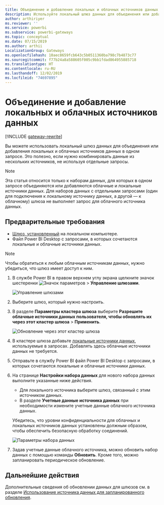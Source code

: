 ```yaml
---
title: Объединение и добавление локальных и облачных источников данных
description: Используйте локальный шлюз данных для объединения или добавления локальных и облачных источников данных в одном запросе.
author: arthiriyer
ms.reviewer: ''
ms.service: powerbi
ms.subservice: powerbi-gateways
ms.topic: conceptual
ms.date: 07/15/2019
ms.author: arthii
LocalizationGroup: Gateways
ms.openlocfilehash: 10aec8659fcb643c5b0511360ba798c7b4873c77
ms.sourcegitcommit: f77b24a8a588605f005c9bb1fdad864955885718
ms.translationtype: HT
ms.contentlocale: ru-RU
ms.lasthandoff: 12/02/2019
ms.locfileid: "74697895"
---
```

# <a name="merge-or-append-on-premises-and-cloud-data-sources"></a>Объединение и добавление локальных и облачных источников данных

[!INCLUDE [gateway-rewrite](includes/gateway-rewrite.md)]

Вы можете использовать локальный шлюз данных для объединения или добавления локальных и облачных источников данных в одном запросе. Это полезно, если нужно комбинировать данные из нескольких источников, не используя отдельные запросы.

>[!NOTE]
>Эта статья относится только к наборам данных, для которых в одном запросе объединяются или добавляются облачные и локальные источники данных. Для наборов данных с отдельными запросами (один для подключения к локальному источнику данных, а другой — к облачному) шлюза не выполняет запрос для облачного источника данных.

## <a name="prerequisites"></a>Предварительные требования

- [Шлюз, установленный](/data-integration/gateway/service-gateway-install) на локальном компьютере.
- Файл Power BI Desktop с запросами, в которых сочетаются локальные и облачные источники данных.

>[!NOTE]
>Чтобы обратиться к любым облачным источникам данных, нужно убедиться, что шлюз имеет доступ к ним.

1. В службе Power BI в правом верхнем углу экрана щелкните значок шестеренки ![Значок параметров](media/service-gateway-mashup-on-premises-cloud/icon-gear.png) > **Управление шлюзами**.

    ![Управление шлюзами](media/service-gateway-mashup-on-premises-cloud/manage-gateways.png)

2. Выберите шлюз, который нужно настроить.

3. В разделе **Параметры кластера шлюза** выберите **Разрешите облачные источники данных пользователя, чтобы обновлять их через этот кластер шлюза** > **Применить**.

    ![Обновление через этот кластер шлюза](media/service-gateway-mashup-on-premises-cloud/refresh-gateway-cluster.png)

4. В кластере шлюза добавьте [локальные источники данных](service-gateway-enterprise-manage-scheduled-refresh.md#add-a-data-source), используемые в запросах. Добавлять здесь облачные источники данных не требуется.

5. Отправьте в службу Power BI файл Power BI Desktop с запросами, в которых сочетаются локальные и облачные источники данных.

6. На странице **Настройки набора данных** для нового набора данных выполните указанные ниже действия.

   - Для локального источника выберите шлюз, связанный с этим источником данных.
   - В разделе **Учетные данные источника данных** при необходимости измените учетные данные облачного источника данных.

    Убедитесь, что уровни конфиденциальности для облачных и локальных источников данных установлены должным образом, чтобы обеспечить безопасную обработку соединений.

     ![Параметры набора данных](media/service-gateway-mashup-on-premises-cloud/dataset-settings.png)

7. Задав учетные данные облачного источника, можно обновить набор данных с помощью команды **Обновить**. Кроме того, можно запланировать периодическое обновление.

## <a name="next-steps"></a>Дальнейшие действия

Дополнительные сведения об обновлении данных для шлюзов см. в разделе [Использование источника данных для запланированного обновления](service-gateway-enterprise-manage-scheduled-refresh.md#use-the-data-source-for-scheduled-refresh).
